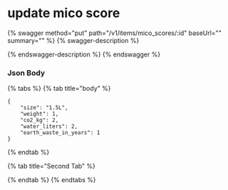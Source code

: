 # update mico score

{% swagger method="put" path="/v1/items/mico_scores/:id" baseUrl="" summary="" %}
{% swagger-description %}

{% endswagger-description %}
{% endswagger %}

### Json Body

{% tabs %}
{% tab title="body" %}
```
{
    "size": "1.5L",
    "weight": 1,
    "co2_kg": 2,
    "water_liters": 2,
    "earth_waste_in_years": 1
}
```
{% endtab %}

{% tab title="Second Tab" %}

{% endtab %}
{% endtabs %}

